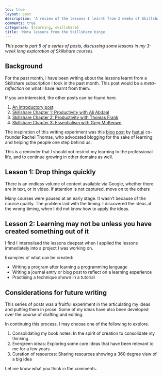 ```yaml
---
toc: true
layout: post
description: 'A review of the lessons I learnt from 2 weeks of Skillshare'
comments: true
categories: [learning, skillshare]
title: 'Meta lessons from the Skillshare binge'
---
```


*This post is part 5 of a series of posts, discussing some lessons in my 3-week long exploration of Skillshare courses.*

## Background

For the past month, I have been writing about the lessons learnt from a Skillshare subscription I took in the past month. This post would be a *meta-reflection* on what I have learnt from them.

If you are interested, the other posts can be found here.
1. [An introductory post](https://christophertkl.github.io/blog.skylight/learning/leisure/skillshare/2021/06/13/skillshare0.html)
2. [Skillshare Chapter 1: Productivity with Ali Abdaal](https://christophertkl.github.io/blog.skylight/learning/productivity/skillshare/2021/06/16/skillshare1.html)
3. [Skillshare Chapter 2: Productivity with Thomas Frank](https://christophertkl.github.io/blog.skylight/creativity/productivity/skillshare/2021/06/20/skillshare2.html)
4. [Skillshare Chapter 3: Essentialism with Greg McKeown](https://christophertkl.github.io/blog.skylight/productivity/decision-making/skillshare/2021/06/23/skillshare3.html)

The inspiration of this writing experiment was this [blog post](https://medium.com/@racheltho/why-you-yes-you-should-blog-7d2544ac1045) by [fast.ai](http://fast.ai) co-founder Rachel Thomas, who advocated blogging for the sake of learning and helping the people one step behind us.

This is a reminder that I should not restrict my learning to the professional life, and to continue growing in other domains as well.

## Lesson 1: Drop things quickly

There is an endless volume of content available via Google, whether there are in text, or in video. If attention is not captured, move on to the others

Many courses were paused at an early stage. It wasn't because of the course quality. The problem laid with the timing. I discovered the ideas at the wrong timing, when I did not know how to apply the ideas.

## Lesson 2: Learning may not be unless you have created something out of it

I find I internalised the lessons deepest when I applied the lessons immediately into a project I was working on.

Examples of what can be created:

- Writing a program after learning a programming language
- Writing a journal entry or blog post to reflect on a learning experience
- Practising a technique shown in a tutorial

## Considerations for future writing

This series of posts was a fruitful experiment in the articulating my ideas and putting them in prose. Some of my ideas have also been developed over the course of drafting and editing.

In continuing this process, I may choose one of the following to explore.

1. Consolidating my book notes: In the spirit of creation to consolidate my thinking.
2. Evergreen ideas: Exploring some core ideas that have been relevant to me for a few years.
3. Curation of resources: Sharing resources showing a 360 degree view of a big idea

Let me know what you think in the comments.
